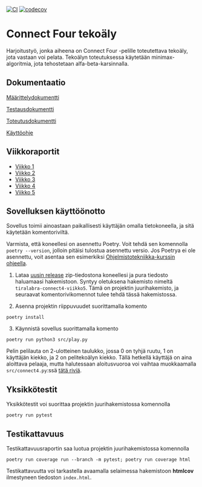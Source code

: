 [![CI](https://github.com/rheikkinen/tiralabra-connect4/actions/workflows/main.yml/badge.svg)](https://github.com/rheikkinen/tiralabra-connect4/actions/workflows/main.yml)
[![codecov](https://codecov.io/gh/rheikkinen/tiralabra-connect4/branch/main/graph/badge.svg?token=HXE9OXQ3R4)](https://codecov.io/gh/rheikkinen/tiralabra-connect4)

# Connect Four tekoäly
Harjoitustyö, jonka aiheena on Connect Four -pelille toteutettava tekoäly, jota vastaan voi pelata. Tekoälyn toteutuksessa käytetään minimax-algoritmia, jota tehostetaan alfa-beta-karsinnalla.

## Dokumentaatio
[Määrittelydokumentti](https://github.com/rheikkinen/tiralabra-connect4/blob/main/dokumentaatio/maarittelydokumentti.md)

[Testausdokumentti](https://github.com/rheikkinen/tiralabra-connect4/blob/main/dokumentaatio/testausdokumentti.md)

[Toteutusdokumentti](https://github.com/rheikkinen/tiralabra-connect4/blob/main/dokumentaatio/toteutusdokumentti.md)

[Käyttöohje](https://github.com/rheikkinen/tiralabra-connect4/blob/main/dokumentaatio/kayttoohje.md)

## Viikkoraportit
- [Viikko 1](https://github.com/rheikkinen/tiralabra-connect4/blob/main/dokumentaatio/viikkoraportit/viikkoraportti_1.md)
- [Viikko 2](https://github.com/rheikkinen/tiralabra-connect4/blob/main/dokumentaatio/viikkoraportit/viikkoraportti_2.md)
- [Viikko 3](https://github.com/rheikkinen/tiralabra-connect4/blob/main/dokumentaatio/viikkoraportit/viikkoraportti_3.md)
- [Viikko 4](https://github.com/rheikkinen/tiralabra-connect4/blob/main/dokumentaatio/viikkoraportit/viikkoraportti_4.md)
- [Viikko 5](https://github.com/rheikkinen/tiralabra-connect4/blob/main/dokumentaatio/viikkoraportit/viikkoraportti_5.md)

## Sovelluksen käyttöönotto
Sovellus toimii ainoastaan paikallisesti käyttäjän omalla tietokoneella, ja sitä käytetään komentoriviltä.

Varmista, että koneellesi on asennettu Poetry. Voit tehdä sen komennolla 
`poetry --version`, jolloin pitäisi tulostua asennettu versio. Jos Poetrya ei ole asennettu, voit asentaa sen esimerkiksi [Ohjelmistotekniikka-kurssin ohjeella](https://ohjelmistotekniikka-hy.github.io/python/viikko2#asennus).

1. Lataa [uusin release](https://github.com/rheikkinen/tiralabra-connect4/releases/tag/viikko5) zip-tiedostona koneellesi ja pura tiedosto haluamaasi hakemistoon. Syntyy oletuksena hakemisto nimeltä `tiralabra-connect4-viikko5`. Tämä on projektin juurihakemisto, ja seuraavat komentorivikomennot tulee tehdä tässä hakemistossa.

2. Asenna projektin riippuvuudet suorittamalla komento
```
poetry install
```

3. Käynnistä sovellus suorittamalla komento
```
poetry run python3 src/play.py
```

Pelin pelilauta on 2-ulotteinen taulukko, jossa 0 on tyhjä ruutu, 1 on käyttäjän kiekko, ja 2 on pelitekoälyn kiekko. Tällä hetkellä käyttäjä on aina aloittava pelaaja, mutta halutessaan aloitusvuoroa voi vaihtaa muokkaamalla `src/connect4.py`:ssä [tätä riviä](https://github.com/rheikkinen/tiralabra-connect4/blob/1f2020ca339b26a1749be9ecc2980c5a252e25b7/src/connect4.py#L49).

## Yksikkötestit
Yksikkötestit voi suorittaa projektin juurihakemistossa komennolla
```
poetry run pytest
```
## Testikattavuus
Testikattavuusraportin saa luotua projektin juurihakemistossa komennolla 
```
poetry run coverage run --branch -m pytest; poetry run coverage html
``` 
Testikattavuutta voi tarkastella avaamalla selaimessa hakemistoon **htmlcov** ilmestyneen tiedoston `index.html`. 

